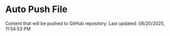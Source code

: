 # Auto Push File

Content that will be pushed to GitHub repository.
Last updated: 08/20/2025, 11:54:53 PM